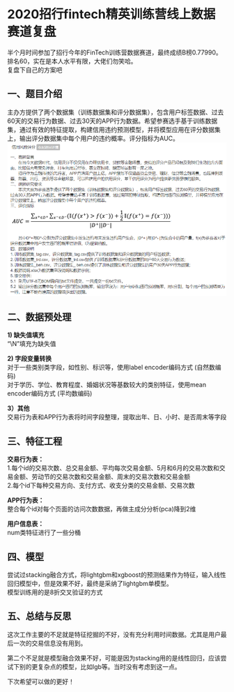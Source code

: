 # 2020招行fintech精英训练营线上数据赛道复盘

半个月时间参加了招行今年的FinTech训练营数据赛道，最终成绩B榜0.77990。排名60，实在是本人水平有限，大佬们勿笑哈。  
复盘下自己的方案吧

## 一、题目介绍
主办方提供了两个数据集（训练数据集和评分数据集），包含用户标签数据、过去60天的交易行为数据、过去30天的APP行为数据。希望参赛选手基于训练数据集，通过有效的特征提取，构建信用违约预测模型，并将模型应用在评分数据集上，输出评分数据集中每个用户的违约概率。评分指标为AUC。
![比赛内容](https://github.com/muli2464/2020_cmb_fintech/blob/master/%E6%AF%94%E8%B5%9B%E5%86%85%E5%AE%B9.png)

## 二、数据预处理
**1) 缺失值填充**  
“\N”填充为缺失值

**2) 字段变量转换**  
对于一些类别类字段，如性别、标识等，使用label encoder编码方式 (自然数编码)  
对于学历、学位、教育程度、婚姻状况等基数较大的类别特征，使用mean encoder编码方式 (平均数编码)

**3）其他**  
交易行为表和APP行为表将时间字段整理，提取出年、日、小时、是否周末等字段

## 三、特征工程
**交易行为表：**  
1.每个id的交易次数、总交易金额、平均每次交易金额、5月和6月的交易次数和交易金额、劳动节的交易次数和交易金额、周末的交易次数和交易金额  
2.每个id下每种交易方向、支付方式、收支分类的交易金额、交易次数

**APP行为表：**  
整合每个id对每个页面的访问次数数据，再做主成分分析(pca)降到2维

**用户信息表：**  
num类特征进行了一些分桶

## 四、模型
尝试过stacking融合方式，将lightgbm和xgboost的预测结果作为特征，输入线性回归模型中，但是效果不好，最终是采纳了lightgbm单模型。  
模型训练用的是8折交叉验证的方式

## 五、总结与反思
这次工作主要的不足就是特征挖掘的不好，没有充分利用时间数据。尤其是用户最后一次的交易信息没有用到。  

第二个不足就是模型融合效果不好，可能是因为stacking用的是线性回归，应该尝试下别的更复杂点的模型，比如lgb等。当时没有考虑到这一点。

下次希望可以做的更好！
